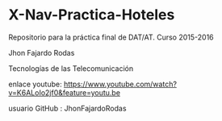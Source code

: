 # X-Nav-Practica-Hoteles
Repositorio para la práctica final de DAT/AT. Curso 2015-2016


Jhon Fajardo Rodas

Tecnologías de las Telecomunicación

enlace youtube:  https://www.youtube.com/watch?v=K6ALoIo2jf0&feature=youtu.be

usuario GitHub : JhonFajardoRodas
